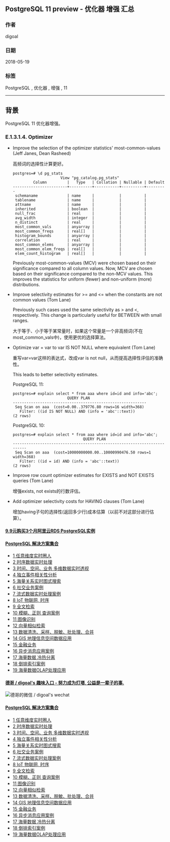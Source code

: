 ## PostgreSQL 11 preview - 优化器 增强 汇总        
                                                                     
### 作者                                                                     
digoal                                                                     
                                                                     
### 日期                                                                     
2018-05-19                                                                   
                                                                     
### 标签                                                                     
PostgreSQL , 优化器 , 增强 , 11            
                                                                     
----                                                                     
                                                                     
## 背景             
PostgreSQL 11 优化器增强。          
    
### E.1.3.1.4. Optimizer  
- Improve the selection of the optimizer statistics' most-common-values (Jeff Janes, Dean Rasheed)  
  
  高频词的选择性计算更好。  
  
  ```  
  postgres=# \d pg_stats  
                       View "pg_catalog.pg_stats"  
           Column         |   Type   | Collation | Nullable | Default   
  ------------------------+----------+-----------+----------+---------  
   schemaname             | name     |           |          |   
   tablename              | name     |           |          |   
   attname                | name     |           |          |   
   inherited              | boolean  |           |          |   
   null_frac              | real     |           |          |   
   avg_width              | integer  |           |          |   
   n_distinct             | real     |           |          |   
   most_common_vals       | anyarray |           |          |   
   most_common_freqs      | real[]   |           |          |   
   histogram_bounds       | anyarray |           |          |   
   correlation            | real     |           |          |   
   most_common_elems      | anyarray |           |          |   
   most_common_elem_freqs | real[]   |           |          |   
   elem_count_histogram   | real[]   |           |          |   
  ```  
  
  Previously most-common-values (MCV) were chosen based on their significance compared to all column values. Now, MCV are chosen based on their significance compared to the non-MCV values. This improves the statistics for uniform (fewer) and non-uniform (more) distributions.  
  
- Improve selectivity estimates for >= and <= when the constants are not common values (Tom Lane)  
  
  Previously such cases used the same selectivity as > and <, respectively. This change is particularly useful for BETWEEN with small ranges.  
  
  大于等于、小于等于某常量时，如果这个常量是一个非高频词(不在most_common_vals中)，使用更优的选择算法。  
  
- Optimize var = var to var IS NOT NULL where equivalent (Tom Lane)  
  
  重写var=var这样的表达式，改成var is not null，从而提高选择性评估的准确性。  
  
  This leads to better selectivity estimates.  
    
  PostgreSQL 11:  
  
  ```  
  postgres=# explain select * from aaa where id=id and info='abc';  
                          QUERY PLAN                           
  -----------------------------------------------------------  
   Seq Scan on aaa  (cost=0.00..379776.80 rows=16 width=368)  
     Filter: ((id IS NOT NULL) AND (info = 'abc'::text))  
  (2 rows)  
  ```  
    
  PostgreSQL 10:  
  
  ```  
  postgres=# explain select * from aaa where id=id and info='abc';  
                                 QUERY PLAN                                  
  -------------------------------------------------------------------------  
   Seq Scan on aaa  (cost=10000000000.00..10000990476.50 rows=1 width=368)  
     Filter: ((id = id) AND (info = 'abc'::text))  
  (2 rows)  
  ```  
  
- Improve row count optimizer estimates for EXISTS and NOT EXISTS queries (Tom Lane)  
  
  增强exists, not exists的行数评估。  
    
- Add optimizer selectivity costs for HAVING clauses (Tom Lane)  
  
  增加having子句的选择性(返回多少行)成本估算（以前不对这部分进行估算）。  
    
  
  
  
  
  
  
  
  
  
  
  
  
  
  
  
  
  
  
  
  
  
  
  
  
  
  
  
  
  
  
  
  
  
  
  
  
  
  
  
  
  
  
  
  
  
#### [9.9元购买3个月阿里云RDS PostgreSQL实例](https://www.aliyun.com/database/postgresqlactivity "57258f76c37864c6e6d23383d05714ea")
  
  
#### [PostgreSQL 解决方案集合](https://yq.aliyun.com/topic/118 "40cff096e9ed7122c512b35d8561d9c8")
- [1 任意维度实时圈人](https://yq.aliyun.com/topic/118 "40cff096e9ed7122c512b35d8561d9c8")
- [2 时序数据实时处理](https://yq.aliyun.com/topic/118 "40cff096e9ed7122c512b35d8561d9c8")
- [3 时间、空间、业务 多维数据实时透视](https://yq.aliyun.com/topic/118 "40cff096e9ed7122c512b35d8561d9c8")
- [4 独立事件相关性分析](https://yq.aliyun.com/topic/118 "40cff096e9ed7122c512b35d8561d9c8")
- [5 海量关系实时图式搜索](https://yq.aliyun.com/topic/118 "40cff096e9ed7122c512b35d8561d9c8")
- [6 社交业务案例](https://yq.aliyun.com/topic/118 "40cff096e9ed7122c512b35d8561d9c8")
- [7 流式数据实时处理案例](https://yq.aliyun.com/topic/118 "40cff096e9ed7122c512b35d8561d9c8")
- [8 IoT 物联网, 时序](https://yq.aliyun.com/topic/118 "40cff096e9ed7122c512b35d8561d9c8")
- [9 全文检索](https://yq.aliyun.com/topic/118 "40cff096e9ed7122c512b35d8561d9c8")
- [10 模糊、正则 查询案例](https://yq.aliyun.com/topic/118 "40cff096e9ed7122c512b35d8561d9c8")
- [11 图像识别](https://yq.aliyun.com/topic/118 "40cff096e9ed7122c512b35d8561d9c8")
- [12 向量相似检索](https://yq.aliyun.com/topic/118 "40cff096e9ed7122c512b35d8561d9c8")
- [13 数据清洗、采样、脱敏、批处理、合并](https://yq.aliyun.com/topic/118 "40cff096e9ed7122c512b35d8561d9c8")
- [14 GIS 地理信息空间数据应用](https://yq.aliyun.com/topic/118 "40cff096e9ed7122c512b35d8561d9c8")
- [15 金融业务](https://yq.aliyun.com/topic/118 "40cff096e9ed7122c512b35d8561d9c8")
- [16 异步消息应用案例](https://yq.aliyun.com/topic/118 "40cff096e9ed7122c512b35d8561d9c8")
- [17 海量数据 冷热分离](https://yq.aliyun.com/topic/118 "40cff096e9ed7122c512b35d8561d9c8")
- [18 倒排索引案例](https://yq.aliyun.com/topic/118 "40cff096e9ed7122c512b35d8561d9c8")
- [19 海量数据OLAP处理应用](https://yq.aliyun.com/topic/118 "40cff096e9ed7122c512b35d8561d9c8")
  
  
#### [德哥 / digoal's 趣味入口 - 努力成为灯塔, 公益是一辈子的事.](https://github.com/digoal/blog/blob/master/README.md "22709685feb7cab07d30f30387f0a9ae")
  
  
![德哥的微信 / digoal's wechat](../pic/digoal_weixin.jpg "f7ad92eeba24523fd47a6e1a0e691b59")
  
  
#### [PostgreSQL 解决方案集合](https://yq.aliyun.com/topic/118 "40cff096e9ed7122c512b35d8561d9c8")
- [1 任意维度实时圈人](https://yq.aliyun.com/topic/118 "40cff096e9ed7122c512b35d8561d9c8")
- [2 时序数据实时处理](https://yq.aliyun.com/topic/118 "40cff096e9ed7122c512b35d8561d9c8")
- [3 时间、空间、业务 多维数据实时透视](https://yq.aliyun.com/topic/118 "40cff096e9ed7122c512b35d8561d9c8")
- [4 独立事件相关性分析](https://yq.aliyun.com/topic/118 "40cff096e9ed7122c512b35d8561d9c8")
- [5 海量关系实时图式搜索](https://yq.aliyun.com/topic/118 "40cff096e9ed7122c512b35d8561d9c8")
- [6 社交业务案例](https://yq.aliyun.com/topic/118 "40cff096e9ed7122c512b35d8561d9c8")
- [7 流式数据实时处理案例](https://yq.aliyun.com/topic/118 "40cff096e9ed7122c512b35d8561d9c8")
- [8 IoT 物联网, 时序](https://yq.aliyun.com/topic/118 "40cff096e9ed7122c512b35d8561d9c8")
- [9 全文检索](https://yq.aliyun.com/topic/118 "40cff096e9ed7122c512b35d8561d9c8")
- [10 模糊、正则 查询案例](https://yq.aliyun.com/topic/118 "40cff096e9ed7122c512b35d8561d9c8")
- [11 图像识别](https://yq.aliyun.com/topic/118 "40cff096e9ed7122c512b35d8561d9c8")
- [12 向量相似检索](https://yq.aliyun.com/topic/118 "40cff096e9ed7122c512b35d8561d9c8")
- [13 数据清洗、采样、脱敏、批处理、合并](https://yq.aliyun.com/topic/118 "40cff096e9ed7122c512b35d8561d9c8")
- [14 GIS 地理信息空间数据应用](https://yq.aliyun.com/topic/118 "40cff096e9ed7122c512b35d8561d9c8")
- [15 金融业务](https://yq.aliyun.com/topic/118 "40cff096e9ed7122c512b35d8561d9c8")
- [16 异步消息应用案例](https://yq.aliyun.com/topic/118 "40cff096e9ed7122c512b35d8561d9c8")
- [17 海量数据 冷热分离](https://yq.aliyun.com/topic/118 "40cff096e9ed7122c512b35d8561d9c8")
- [18 倒排索引案例](https://yq.aliyun.com/topic/118 "40cff096e9ed7122c512b35d8561d9c8")
- [19 海量数据OLAP处理应用](https://yq.aliyun.com/topic/118 "40cff096e9ed7122c512b35d8561d9c8")
  
